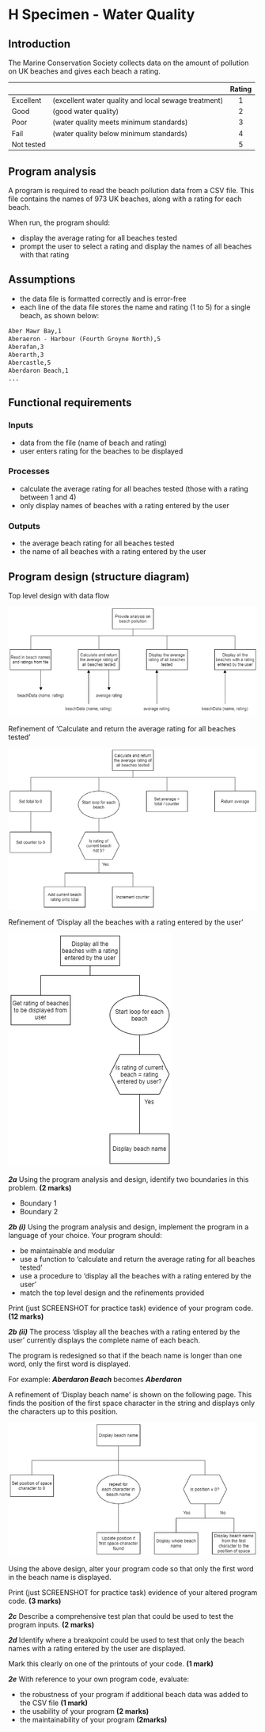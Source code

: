 # H Specimen - Water Quality

## Introduction

The Marine Conservation Society collects data on the amount of pollution on UK beaches and gives each beach a rating.

|  |  | Rating |
| --- | --- | :---: | 
| Excellent | (excellent water quality and local sewage treatment) | 1 |
| Good | (good water quality) | 2 |
| Poor | (water quality meets minimum standards) | 3 |
| Fail | (water quality below minimum standards) | 4 |
|Not tested |  | 5

## Program analysis

A program is required to read the beach pollution data from a CSV file.
This file contains the names of 973 UK beaches, along with a rating for each beach.

When run, the program should:
* display the average rating for all beaches tested
* prompt the user to select a rating and display the names of all beaches with that rating

## Assumptions

* the data file is formatted correctly and is error-free
* each line of the data file stores the name and rating (1 to 5) for a single beach, as shown below:

```
Aber Mawr Bay,1  
Aberaeron - Harbour (Fourth Groyne North),5  
Aberafan,3  
Aberarth,3  
Abercastle,5  
Aberdaron Beach,1   
...
```

## Functional requirements

### Inputs
* data from the file (name of beach and rating)
* user enters rating for the beaches to be displayed

### Processes
* calculate the average rating for all beaches tested (those with a rating between 1 and 4)
* only display names of beaches with a rating entered by the user

### Outputs
* the average beach rating for all beaches tested
* the name of all beaches with a rating entered by the user

## Program design (structure diagram)

Top level design with data flow

![Top level design](assets/top.png)

Refinement of ‘Calculate and return the average rating for all beaches tested’

![Calculate average function](assets/average.png)

Refinement of ‘Display all the beaches with a rating entered by the user’

![Dsiplay beaches procedure](assets/display1.png)

___2a___ Using the program analysis and design, identify two boundaries in this problem. __(2 marks)__

* Boundary 1
* Boundary 2

___2b (i)___ Using the program analysis and design, implement the program in a language of your choice. Your program should:
* be maintainable and modular
* use a function to ‘calculate and return the average rating for all beaches tested’
* use a procedure to ‘display all the beaches with a rating entered by the user’
* match the top level design and the refinements provided

Print (just SCREENSHOT for practice task) evidence of your program code. __(12 marks)__

___2b (ii)___ The process ‘display all the beaches with a rating entered by the user’ currently
displays the complete name of each beach.

The program is redesigned so that if the beach name is longer than one word, only the first word is displayed.

For example: ___Aberdaron Beach___ becomes ___Aberdaron___

A refinement of ‘Display beach name’ is shown on the following page. This finds the position of the first space character in the string and displays only the characters up to this position.

![Image missing](assets/display2.png)

Using the above design, alter your program code so that only the first word in the beach name is displayed.

Print (just SCREENSHOT for practice task) evidence of your altered program code. __(3 marks)__

___2c___ Describe a comprehensive test plan that could be used to test the program inputs. __(2 marks)__

___2d___ Identify where a breakpoint could be used to test that only the beach names with a rating entered by the user are displayed.

Mark this clearly on one of the printouts of your code. __(1 mark)__

___2e___ With reference to your own program code, evaluate:
* the robustness of your program if additional beach data was added to the CSV file __(1 mark)__
* the usability of your program __(2 marks)__
* the maintainability of your program __(2marks)__